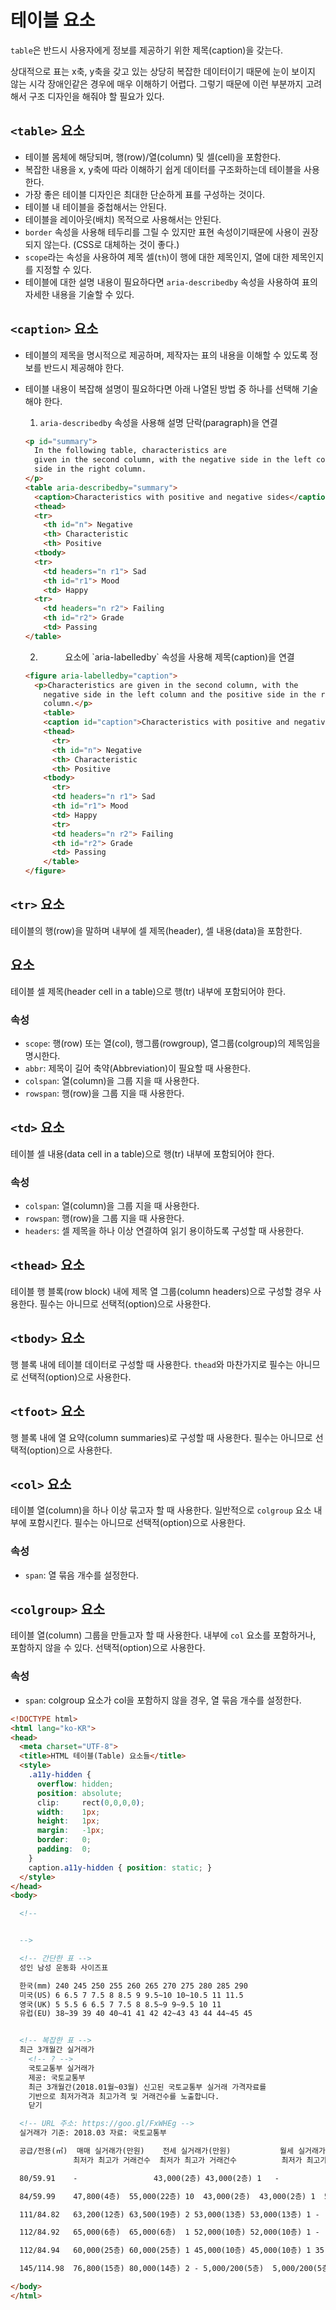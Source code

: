 # 테이블 요소

`table`은 반드시 사용자에게 정보를 제공하기 위한 제목(caption)을 갖는다.

상대적으로 표는 x축, y축을 갖고 있는 상당히 복잡한 데이터이기 때문에 눈이 보이지 않는 시각 장애인같은 경우에 매우 이해하기 어렵다. 그렇기 때문에 이런 부분까지 고려해서 구조 디자인을 해줘야 할 필요가 있다.

## `<table>` 요소

* 테이블 몸체에 해당되며, 행(row)/열(column) 및 셀(cell)을 포함한다.
* 복잡한 내용을 x, y축에 따라 이해하기 쉽게 데이터를 구조화하는데 테이블을 사용한다.
* 가장 좋은 테이블 디자인은 최대한 단순하게 표를 구성하는 것이다.
* 테이블 내 테이블을 중첩해서는 안된다.
* 테이블을 레이아웃(배치) 목적으로 사용해서는 안된다.
* `border` 속성을 사용해 테두리를 그릴 수 있지만 표현 속성이기때문에 사용이 권장되지 않는다. (CSS로 대체하는 것이 좋다.)
* `scope`라는 속성을 사용하여 제목 셀(`th`)이 행에 대한 제목인지, 열에 대한 제목인지를 지정할 수 있다.
* 테이블에 대한 설명 내용이 필요하다면 `aria-describedby` 속성을 사용하여 표의 자세한 내용을 기술할 수 있다.

## `<caption>` 요소

* 테이블의 제목을 명시적으로 제공하며, 제작자는 표의 내용을 이해할 수 있도록 정보를 반드시 제공해야 한다.
* 테이블 내용이 복잡해 설명이 필요하다면 아래 나열된 방법 중 하나를 선택해 기술해야 한다.
  1. `aria-describedby` 속성을 사용해 설명 단락(paragraph)을 연결

  ```html
  <p id="summary">
    In the following table, characteristics are
    given in the second column, with the negative side in the left column and the positive
    side in the right column.
  </p>
  <table aria-describedby="summary">
    <caption>Characteristics with positive and negative sides</caption>
    <thead>
    <tr>
      <th id="n"> Negative
      <th> Characteristic
      <th> Positive
    <tbody>
    <tr>
      <td headers="n r1"> Sad
      <th id="r1"> Mood
      <td> Happy
    <tr>
      <td headers="n r2"> Failing
      <th id="r2"> Grade
      <td> Passing
  </table>
  ```

  2. <figure> 요소에 `aria-labelledby` 속성을 사용해 제목(caption)을 연결

  ```html
  <figure aria-labelledby="caption">
    <p>Characteristics are given in the second column, with the
      negative side in the left column and the positive side in the right
      column.</p>
      <table>
      <caption id="caption">Characteristics with positive and negative sides</caption>
      <thead>
        <tr>
        <th id="n"> Negative
        <th> Characteristic
        <th> Positive
      <tbody>
        <tr>
        <td headers="n r1"> Sad
        <th id="r1"> Mood
        <td> Happy
        <tr>
        <td headers="n r2"> Failing
        <th id="r2"> Grade
        <td> Passing
      </table>
  </figure>
  ```

## `<tr>` 요소

테이블의 행(row)을 말하며 내부에 셀 제목(header), 셀 내용(data)을 포함한다.

## <th> 요소

테이블 셀 제목(header cell in a table)으로 행(tr) 내부에 포함되어야 한다.

### 속성

* `scope`: 행(row) 또는 열(col), 행그룹(rowgroup), 열그룹(colgroup)의 제목임을 명시한다.
* `abbr`: 제목이 길어 축약(Abbreviation)이 필요할 때 사용한다.
* `colspan`: 열(column)을 그룹 지을 때 사용한다.
* `rowspan`: 행(row)을 그룹 지을 때 사용한다.

## `<td>` 요소

테이블 셀 내용(data cell in a table)으로 행(tr) 내부에 포함되어야 한다.

### 속성

* `colspan`: 열(column)을 그룹 지을 때 사용한다.
* `rowspan`: 행(row)을 그룹 지을 때 사용한다.
* `headers`: 셀 제목을 하나 이상 연결하여 읽기 용이하도록 구성할 때 사용한다.

## `<thead>` 요소

테이블 행 블록(row block) 내에 제목 열 그룹(column headers)으로 구성할 경우 사용한다. 필수는 아니므로 선택적(option)으로 사용한다.

## `<tbody>` 요소

행 블록 내에 테이블 데이터로 구성할 때 사용한다. `thead`와 마찬가지로 필수는 아니므로 선택적(option)으로 사용한다.

## `<tfoot>` 요소

행 블록 내에 열 요약(column summaries)로 구성할 때 사용한다. 필수는 아니므로 선택적(option)으로 사용한다.

## `<col>` 요소

테이블 열(column)을 하나 이상 묶고자 할 때 사용한다. 일반적으로 `colgroup` 요소 내부에 포함시킨다. 필수는 아니므로 선택적(option)으로 사용한다.

### 속성

* `span`: 열 묶음 개수를 설정한다.

## `<colgroup>` 요소

테이블 열(column) 그룹을 만들고자 할 때 사용한다. 내부에 `col` 요소를 포함하거나, 포함하지 않을 수 있다. 선택적(option)으로 사용한다.

### 속성

* `span`: colgroup 요소가 col을 포함하지 않을 경우, 열 묶음 개수를 설정한다.


```html
<!DOCTYPE html>
<html lang="ko-KR">
<head>
  <meta charset="UTF-8">
  <title>HTML 테이블(Table) 요소들</title>
  <style>
    .a11y-hidden {
      overflow: hidden;
      position: absolute;
      clip:     rect(0,0,0,0);
      width:    1px;
      height:   1px;
      margin:   -1px;
      border:   0;
      padding:  0;
    }
    caption.a11y-hidden { position: static; }
  </style>
</head>
<body>

  <!--


  -->

  <!-- 간단한 표 -->
  성인 남성 운동화 사이즈표

  한국(mm) 240 245 250 255 260 265 270 275 280 285 290
  미국(US) 6 6.5 7 7.5 8 8.5 9 9.5~10 10~10.5 11 11.5
  영국(UK) 5 5.5 6 6.5 7 7.5 8 8.5~9 9~9.5 10 11
  유럽(EU) 38~39 39 40 40~41 41 42 42~43 43 44 44~45 45


  <!-- 복잡한 표 -->
  최근 3개월간 실거래가
    <!-- ? -->
    국토교통부 실거래가
    제공: 국토교통부
    최근 3개월간(2018.01월~03월) 신고된 국토교통부 실거래 가격자료를
    기반으로 최저가격과 최고가격 및 거래건수를 노출합니다.
    닫기

  <!-- URL 주소: https://goo.gl/FxWHEg -->
  실거래가 기준: 2018.03 자료: 국토교통부

  공급/전용(㎡)  매매 실거래가(만원)    전세 실거래가(만원)           월세 실거래가(만원)
              최저가 최고가 거래건수  최저가 최고가 거래건수          최저가 최고가 거래건수

  80/59.91    -                 43,000(2층) 43,000(2층) 1   -

  84/59.99    47,800(4층)  55,000(22층) 10  43,000(2층)  43,000(2층) 1  5,000/120(6층) 40,000/10(4층) 5

  111/84.82   63,200(12층) 63,500(19층) 2 53,000(13층) 53,000(13층) 1 -

  112/84.92   65,000(6층)  65,000(6층)  1 52,000(10층) 52,000(10층) 1 -

  112/84.94   60,000(25층) 60,000(25층) 1 45,000(10층) 45,000(10층) 1 35,000/60(5층)  35,000/60(5층)  1

  145/114.98  76,800(15층) 80,000(14층) 2 - 5,000/200(5층)  5,000/200(5층)  1

</body>
</html>

```